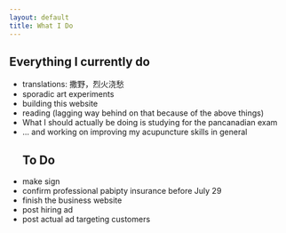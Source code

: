 ```yaml
---
layout: default
title: What I Do
---
```

<h2>Everything I currently do</h2>
<ul>
<li>translations: 撒野，烈火浇愁
<li>sporadic art experiments
<li>building this website
<li>reading (lagging way behind on that because of the above things)
<li>What I should actually be doing is studying for the pancanadian exam
<li>... and working on improving my acupuncture skills in general
<h2>To Do </h2>
<li>make sign
<li>confirm professional pabipty insurance before July 29
<li>finish the business website
<li>post hiring ad
<li>post actual ad targeting customers
</li>
